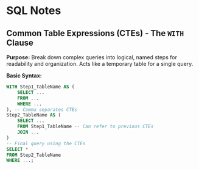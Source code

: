 # SQL Notes

## Common Table Expressions (CTEs) - The `WITH` Clause

**Purpose:** Break down complex queries into logical, named steps for readability and organization. Acts like a temporary table for a single query.

**Basic Syntax:**
```sql
WITH Step1_TableName AS (
    SELECT ...
    FROM ...
    WHERE ...
), -- Comma separates CTEs
Step2_TableName AS (
    SELECT ...
    FROM Step1_TableName -- Can refer to previous CTEs
    JOIN ...
)
-- Final query using the CTEs
SELECT *
FROM Step2_TableName
WHERE ...;